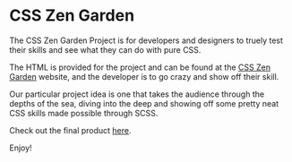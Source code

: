 <h1>CSS Zen Garden</h1>
<p>The CSS Zen Garden Project is for developers and designers to truely test their skills and see what they can do with pure CSS.</p> 

<p>The HTML is provided for the project and can be found at the <a href="http://www.csszengarden.com" target="_blank">CSS Zen Garden</a> website, 
and the developer is to go crazy and show off their skill.</p> 

<p>Our particular project idea is one that takes the audience through the depths of the sea, diving into the deep and showing off some 
pretty neat CSS skills made possible through SCSS.</p> 

<p>Check out the final product <a href="http://css-zen.breecarrick.com/" target="_blank">here</a>.</p>
<p>Enjoy!</p>
